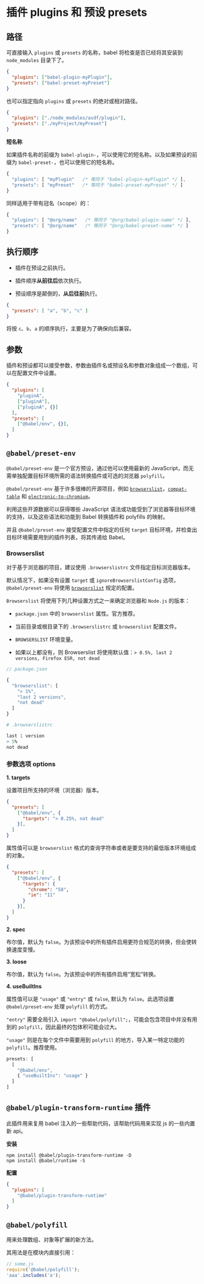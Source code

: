 
# 插件 plugins 和 预设 presets

## 路径

可直接输入 `plugins` 或 `presets` 的名称，babel 将检查是否已经将其安装到 `node_modules` 目录下了。

```json
{
  "plugins": ["babel-plugin-myPlugin"],
  "presets": ["babel-preset-myPreset"]
}
```

也可以指定指向 `plugins` 或 `presets` 的绝对或相对路径。

```json
{
  "plugins": ["./node_modules/asdf/plugin"],
  "presets": ["./myProject/myPreset"]
}
```

**短名称**

如果插件名称的前缀为 `babel-plugin-`，可以使用它的短名称。以及如果预设的前缀为 `babel-preset-`，也可以使用它的短名称。

```js
{
  "plugins": [ "myPlugin"   /* 等同于 "babel-plugin-myPlugin" */ ],
  "presets": [ "myPreset"   /* 等同于 "babel-preset-myPreset" */ ]
}
```

同样适用于带有冠名（scope）的：

```js
{
  "plugins": [ "@org/name"   /* 等同于 "@org/babel-plugin-name" */ ],
  "presets": [ "@org/name"   /* 等同于 "@org/babel-preset-name" */ ]
}
```

## 执行顺序

- 插件在预设之前执行。

- 插件顺序**从前往后**依次执行。

- 预设顺序是颠倒的，**从后往前**执行。

```json
{
  "presets": [ "a", "b", "c" ]
}
```

将按 `c`、`b`、`a` 的顺序执行，主要是为了确保向后兼容。

## 参数

插件和预设都可以接受参数，参数由插件名或预设名和参数对象组成一个数组，可以在配置文件中设置。

```json
{
  "plugins": [
    "pluginA", 
    ["pluginA"], 
    ["pluginA", {}]
  ],
  "presets": [
    ["@babel/env", {}],
  ]
}
```

## `@babel/preset-env`

`@babel/preset-env` 是一个官方预设，通过他可以使用最新的 JavaScript，而无需单独配置目标环境所需的语法转换插件或可选的浏览器 `polyfill`。

`@babel/preset-env` 基于许多很棒的开源项目，例如 [`browserslist`][1]，[`compat-table`][2] 和 [`electronic-to-chromium`][3]。

利用这些开源数据可以获得哪些 JavaScript 语法或功能受到了浏览器等目标环境的支持，以及这些语法和功能到 Babel 转换插件和 polyfills 的映射。

并且 `@babel/preset-env` 接受配置文件中指定的任何 `target` 目标环境，并检查出目标环境需要用到的插件列表，将其传递给 Babel。

### Browserslist

对于基于浏览器的项目，建议使用 `.browserslistrc` 文件指定目标浏览器版本。

默认情况下，如果没有设置 `target` 或 `ignoreBrowserslistConfig` 选项，`@babel/preset-env` 将使用 [`browserslist`][1] 规定的配置。

`Browserslist` 将使用下列几种设置方式之一来确定浏览器和 `Node.js` 的版本：

- `package.json` 中的 `browserslist` 属性。官方推荐。

- 当前目录或根目录下的 `.browserslistrc` 或 `browserslist` 配置文件。

- `BROWSERSLIST` 环境变量。

- 如果以上都没有，则 Browserslist 将使用默认值：`> 0.5%, last 2 versions, Firefox ESR, not dead`
  
  
```js
// package.json

{
  "browserslist": [
    "> 1%",
    "last 2 versions",
    "not dead"
  ]
}
```

```r
# .browserslistrc 

last 1 version
> 5%
not dead
```

### 参数选项 options

**1. targets**

设置项目所支持的环境（浏览器）版本。

```json
{
  "presets": [
    ["@babel/env", {
      "targets": "> 0.25%, not dead"
    }],
  ]
}
```

属性值可以是 `browserslist` 格式的查询字符串或者是要支持的最低版本环境组成的对象。

```json
{
  "presets": [
    ["@babel/env", {
      "targets": {
        "chrome": "58",
        "ie": "11"
      }
    }],
  ]
}
```

**2. spec**

布尔值，默认为 `false`。为该预设中的所有插件启用更符合规范的转换，但会使转换速度变慢。

**3. loose**

布尔值，默认为 `false`。为该预设中的所有插件启用“宽松”转换。

**4. useBuiltIns**

属性值可以是 `"usage"` 或 `"entry"` 或 `false`, 默认为 `false`。此选项设置 `@babel/preset-env` 处理 `polyfill` 的方式。

`"entry"` 需要全局引入 `import "@babel/polyfill";`，可能会包含项目中并没有用到的 `polyfill`，因此最终的包体积可能会过大。

`"usage"` 则是在每个文件中需要用到 `polyfill` 的地方，导入某一特定功能的 `polyfill`。推荐使用。

```js
presets: [
  [ 
    "@babel/env", 
    { "useBuiltIns": "usage" }
  ]
]
```

## `@babel/plugin-transform-runtime` 插件

此插件用来复用 babel 注入的一些帮助代码，该帮助代码用来实现 js 的一些内置新 api。

**安装**

```shell
npm install @babel/plugin-transform-runtime -D
npm install @babel/runtime -S
```

**配置**

```json
{
  "plugins": [
    "@babel/plugin-transform-runtime"
  ]
}
```

## `@babel/polyfill`

用来处理数组、对象等扩展的新方法。

其用法是在模块内直接引用：

```js
// some.js
require('@babel/polyfill');
'aaa'.includes('a');
```



[1]: https://github.com/browserslist/browserslist

[2]: https://github.com/kangax/compat-table

[3]: https://github.com/Kilian/electron-to-chromium




